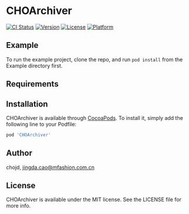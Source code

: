 # CHOArchiver

[![CI Status](http://img.shields.io/travis/chojd/CHOArchiver.svg?style=flat)](https://travis-ci.org/chojd/CHOArchiver)
[![Version](https://img.shields.io/cocoapods/v/CHOArchiver.svg?style=flat)](http://cocoapods.org/pods/CHOArchiver)
[![License](https://img.shields.io/cocoapods/l/CHOArchiver.svg?style=flat)](http://cocoapods.org/pods/CHOArchiver)
[![Platform](https://img.shields.io/cocoapods/p/CHOArchiver.svg?style=flat)](http://cocoapods.org/pods/CHOArchiver)

## Example

To run the example project, clone the repo, and run `pod install` from the Example directory first.

## Requirements

## Installation

CHOArchiver is available through [CocoaPods](http://cocoapods.org). To install
it, simply add the following line to your Podfile:

```ruby
pod 'CHOArchiver'
```

## Author

chojd, jingda.cao@mfashion.com.cn

## License

CHOArchiver is available under the MIT license. See the LICENSE file for more info.

